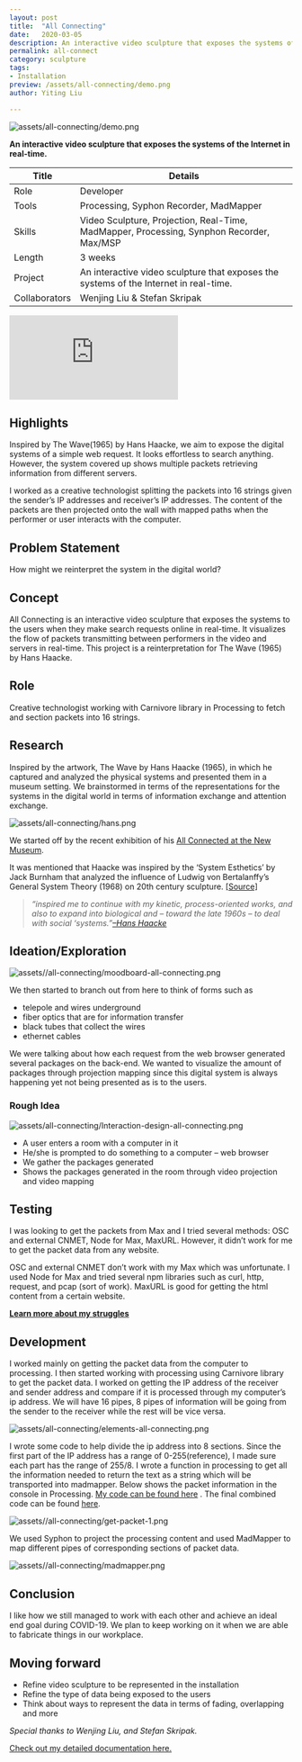 ```yaml
---
layout: post
title:  "All Connecting"
date:   2020-03-05
description: An interactive video sculpture that exposes the systems of the Internet in real-time.
permalink: all-connect
category: sculpture
tags: 
- Installation 
preview: /assets/all-connecting/demo.png
author: Yiting Liu 

---
```


<!-- collaborator: Wenjing Liu; Stefan Skripak. -->

![assets/all-connecting/demo.png](assets/all-connecting/demo.png)

**An interactive video sculpture that exposes the systems of the Internet in real-time.**

| Title                     | Details |
|---------------------------|-----------------------------------|
| Role                     | Developer |
| Tools                     | Processing, Syphon Recorder, MadMapper |
| Skills |Video Sculpture, Projection, Real-Time, MadMapper, Processing, Synphon Recorder, Max/MSP|                     
| Length                    | 3 weeks |
| Project                   | An interactive video sculpture that exposes the systems of the Internet in real-time.|
|Collaborators| Wenjing Liu & Stefan Skripak|

<div class="iframe-container">
<iframe class="responsive-iframe" src="https://player.vimeo.com/video/416693709" frameborder="0" allow="autoplay; fullscreen" allowfullscreen></iframe>
</div>


## Highlights

Inspired by The Wave(1965) by Hans Haacke, we aim to expose the digital systems of a simple web request. It looks effortless to search anything. However, the system covered up shows multiple packets retrieving information from different servers.

I worked as a creative technologist splitting the packets into 16 strings given the sender’s IP addresses and receiver’s IP addresses. The content of the packets are then projected onto the wall with mapped paths when the performer or user interacts with the computer.

<!-- **Skills:** Video Sculpture, Projection, Real-Time, MadMapper, Processing, Synphon Recorder, Max/MSP

**Time:** Mar. 2020 -->

## Problem Statement
How might we reinterpret the system in the digital world?

## Concept

All Connecting is an interactive video sculpture that exposes the systems to the users when they make search requests online in real-time. It visualizes the flow of packets transmitting between performers in the video and servers in real-time. This project is a reinterpretation for The Wave (1965) by Hans Haacke.

## Role

Creative technologist working with Carnivore library in Processing to fetch and section packets into 16 strings.

## Research

Inspired by the artwork, The Wave by Hans Haacke (1965), in which he captured and analyzed the physical systems and presented them in a museum setting. We brainstormed in terms of the representations for the systems in the digital world in terms of information exchange and attention exchange.

![assets/all-connecting/hans.png](assets/all-connecting/hans.png)

We started off by the recent exhibition of his [All Connected at the New Museum](https://www.newmuseum.org/exhibitions/view/hans-haacke).

It was mentioned that Haacke was inspired by the ‘System Esthetics’ by Jack Burnham that analyzed the influence of Ludwig von Bertalanffy’s General System Theory (1968) on 20th century sculpture. [[Source]](https://www.theartstory.org/movement/institutional-critique/history-and-concepts/)

> *“inspired me to continue with my kinetic, process-oriented works, and also to expand into biological and – toward the late 1960s – to deal with social ‘systems.”[–Hans Haacke](https://www.theartstory.org/movement/institutional-critique/history-and-concepts/)*

## Ideation/Exploration
<!-- remake mood board again -->

![assets//all-connecting/moodboard-all-connecting.png](assets//all-connecting/moodboard-all-connecting.png)

We then started to branch out from here to think of forms such as

- telepole and wires underground
- fiber optics that are for information transfer
- black tubes that collect the wires
- ethernet cables

We were talking about how each request from the web browser generated several packages on the back-end. We wanted to visualize the amount of packages through projection mapping since this digital system is always happening yet not being presented as is to the users.

### Rough Idea

![assets/all-connecting/Interaction-design-all-connecting.png](assets/all-connecting/Interaction-design-all-connecting.png)

- A user enters a room with a computer in it
- He/she is prompted to do something to a computer – web browser
- We gather the packages generated
- Shows the packages generated in the room through video projection and video mapping

## Testing

I was looking to get the packets from Max and I tried several methods: OSC and external CNMET, Node for Max, MaxURL. However, it didn’t work for me to get the packet data from any website.

OSC and external CNMET don’t work with my Max which was unfortunate. I used Node for Max and tried several npm libraries such as curl, http, request, and pcap (sort of work). MaxURL is good for getting the html content from a certain website.

**[Learn more about my struggles](https://yitingliu97.wordpress.com/2020/04/01/video-sculpture-all-connecting/)**

## Development

I worked mainly on getting the packet data from the computer to processing. I then started working with processing using Carnivore library to get the packet data. I worked on getting the IP address of the receiver and sender address and compare if it is processed through my computer’s ip address. We will have 16 pipes, 8 pipes of information will be going from the sender to the receiver while the rest will be vice versa.

![assets/all-connecting/elements-all-connecting.png](assets/all-connecting/elements-all-connecting.png)

I wrote some code to help divide the ip address into 8 sections. Since the first part of the IP address has a range of 0-255(reference), I made sure each part has the range of 255/8. I wrote a function in processing to get all the information needed to return the text as a string which will be transported into madmapper. Below shows the packet information in the console in Processing. [My code can be found here](https://drive.google.com/drive/folders/10VUQl0vsMkciVnkXINt0KHBGixaJ4sCt?usp=sharing) . The final combined code can be found [here](https://drive.google.com/open?id=1he5iUf8QqjOFdluyKZK_ZKAvk9P1Ll2C).

![assets//all-connecting/get-packet-1.png](assets//all-connecting/get-packet-1.png)

We used Syphon to project the processing content and used MadMapper to map different pipes of corresponding sections of packet data.

![assets//all-connecting/madmapper.png](assets//all-connecting/madmapper.png)

<!-- ## Solution

Here is our interpretation of Hans Haacke's The Wave.

<div class="iframe-container">
<iframe class="responsive-iframe" src="https://player.vimeo.com/video/416693709" frameborder="0" allow="autoplay; fullscreen" allowfullscreen></iframe>
</div> -->

## Conclusion

I like how we still managed to work with each other and achieve an ideal end goal during COVID-19. We plan to keep working on it when we are able to fabricate things in our workplace.

## Moving forward

- Refine video sculpture to be represented in the installation
- Refine the type of data being exposed to the users
- Think about ways to represent the data in terms of fading, overlapping and more

*Special thanks to Wenjing Liu, and Stefan Skripak.*

[Check out my detailed documentation here.](https://yitingliu97.wordpress.com/2020/04/01/video-sculpture-all-connecting/)